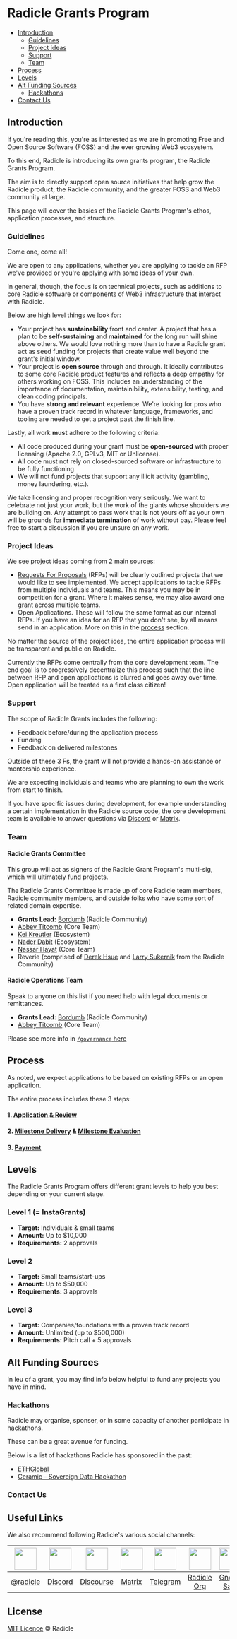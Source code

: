# Radicle Grants Program

- [Introduction](#introduction)
  - [Guidelines](#guidelines)
  - [Project ideas](#project-ideas)
  - [Support](#support)
  - [Team](#team)
- [Process](#process)
- [Levels](#levels)
- [Alt Funding Sources](#alt-funding-sources)
  - [Hackathons](#hackathons)
- [Contact Us](#contact-us)

## Introduction

If you're reading this, you're as interested as we are in promoting Free and Open Source Software (FOSS) and the
ever growing Web3 ecosystem.

To this end, Radicle is introducing its own grants program, the Radicle Grants Program.

The aim is to directly support open source initiatives that help grow the Radicle product, the Radicle community, and
the greater FOSS and Web3 community at large.

This page will cover the basics of the Radicle Grants Program's ethos, application processes, and structure.

### Guidelines

Come one, come all!

We are open to any applications, whether you are applying to tackle an RFP we've provided or you're applying with some
ideas of your own.

In general, though, the focus is on technical projects, such as additions to core Radicle software or components of
Web3 infrastructure that interact with Radicle.

Below are high level things we look for:

- Your project has **sustainability** front and center. A project that has a plan to be **self-sustaining** and **maintained**
  for the long run will shine above others. We would love nothing more than to have a Radicle grant act as seed funding
  for projects that create value well beyond the grant's initial window.
- Your project is **open source** through and through. It ideally contributes to some core Radicle product features and
  reflects a deep empathy for others working on FOSS. This includes an understanding of the importance of documentation,
  maintainibility, extensibility, testing, and clean coding principals.
- You have **strong and relevant** experience. We're looking for pros who have a proven track record in whatever
  language, frameworks, and tooling are needed to get a project past the finish line.

Lastly, all work **must** adhere to the following criteria:

- All code produced during your grant must be **open-sourced** with proper licensing (Apache 2.0, GPLv3, MIT or
  Unlicense).
- All code must not rely on closed-sourced software or infrastructure to be fully functioning.
- We will not fund projects that support any illicit activity (gambling, money laundering, etc.).

We take licensing and proper recognition very seriously. We want to celebrate not just your work, but the work
of the giants whose shoulders we are building on. Any attempt to pass work that is not yours off as your own will be
grounds for **immediate termination** of work without pay. Please feel free to start a discussion if you are unsure on
any work.

### Project Ideas

We see project ideas coming from 2 main sources:

- [Requests For Proposals](rfps) (RFPs) will be clearly outlined projects that we would like to see implemented.
  We accept applications to tackle RFPs from multiple individuals and teams. This means you may be in competition for a
  grant. Where it makes sense, we may also award one grant across multiple teams.
- Open Applications. These will follow the same format as our internal RFPs. If you have an idea for an RFP that you
  don't see, by all means send in an application. More on this in the [process](#process) section.

No matter the source of the project idea, the entire application process will be transparent and public on Radicle.

Currently the RFPs come centrally from the core development team. The end goal is to progressively decentralize this
process such that the line between RFP and open applications is blurred and goes away over time. Open application will
be treated as a first class citizen!

### Support

The scope of Radicle Grants includes the following:

- Feedback before/during the application process
- Funding
- Feedback on delivered milestones

Outside of these 3 Fs, the grant will not provide a hands-on assistance or mentorship experience.

We are expecting individuals and teams who are planning to own the work from start to finish.

If you have specific issues during development, for example understanding a certain implementation in the Radicle source
code, the core development team is available to answer questions via [Discord](https://discord.gg/cS42wyG7) or [Matrix](https://matrix.radicle.community/).

### Team

#### Radicle Grants Committee

This group will act as signers of the Radicle Grant Program's multi-sig, which will ultimately fund projects.

The Radicle Grants Committee is made up of core Radicle team members, Radicle community members, and outside folks who
have some sort of related domain expertise.

- **Grants Lead:** [Bordumb](https://twitter.com/bordumbb) (Radicle Community)
- [Abbey Titcomb](https://twitter.com/abbey_titcomb) (Core Team)
- [Kei Kreutler](https://twitter.com/keikreutler) (Ecosystem)
- [Nader Dabit](https://twitter.com/dabit3) (Ecosystem)
- [Nassar Hayat](https://twitter.com/nassarhayat) (Core Team)
- Reverie (comprised of [Derek Hsue](https://twitter.com/derek_hsue) and [Larry Sukernik](https://twitter.com/lsukernik) from the Radicle Community)

#### Radicle Operations Team<!-- omit in toc -->

Speak to anyone on this list if you need help with legal documents or remittances.

- **Grants Lead:** [Bordumb](https://twitter.com/bordumbb) (Radicle Community)
- [Abbey Titcomb](https://twitter.com/abbey_titcomb) (Core Team)

Please see more info in [`/governance` here](https://github.com/radicle-dev/radicle-grants/tree/main/governance)

## Process

As noted, we expect applications to be based on existing RFPs or an open application.

The entire process includes these 3 steps:

#### 1. [Application & Review](https://github.com/radicle-dev/radicle-grants/tree/main/grants/applications)

#### 2. [Milestone Delivery](https://github.com/radicle-dev/radicle-grants/tree/hyperlinkFixes/grants/milestone_deliveries) & [Milestone Evaluation](https://github.com/radicle-dev/radicle-grants/tree/hyperlinkFixes/grants/milestone_evaluations)

#### 3. [Payment](https://github.com/radicle-dev/radicle-grants/tree/main/grants#payment)

## Levels

The Radicle Grants Program offers different grant levels to help you best depending on your current stage.

### Level 1 (= InstaGrants)

- **Target:** Individuals & small teams
- **Amount:** Up to $10,000
- **Requirements:** 2 approvals

### Level 2

- **Target:** Small teams/start-ups
- **Amount:** Up to $50,000
- **Requirements:** 3 approvals

### Level 3

- **Target:** Companies/foundations with a proven track record
- **Amount:** Unlimited (up to $500,000)
- **Requirements:** Pitch call + 5 approvals

## Alt Funding Sources

In leu of a grant, you may find info below helpful to fund any projects you have in mind.

### Hackathons

Radicle may organise, sponser, or in some capacity of another participate in hackathons.

These can be a great avenue for funding.

Below is a list of hackathons Radicle has sponsored in the past:

- [ETHGlobal](https://online.ethglobal.com/)
- [Ceramic - Sovereign Data Hackathon](https://gitcoin.co/hackathon/ceramic-identity/onboard)

### Contact Us

## Useful Links

We also recommend following Radicle's various social channels:


| <img src="../src/twitter_logo.png?s=50" width="50"> | <img src="../src/discord_logo.png?s=50" width="50"> | <img src="../src/radicle_logo_blue.png?s=50" width="50"> | <img src="../src/matrix_logo.svg?s=50" width="50"> | <img src="../src/telegram_logo.svg?s=50" width="50"> | <img src="../src/radicle_logo.png?s=50" width="50"> | <img src="../src/gnosis_logo.png?s=50" width="50"> |
| :-: | :-: | :-: | :-: | :-: | :-: | :-: |
| [@radicle](https://twitter.com/radicle)  | [Discord](discord.gg/HRdnwAwGbG) | [Discourse](https://radicle.community/) | [Matrix](matrix.radicle.community) | [Telegram](t.me/radicleworld) | [Radicle Org](https://app.radicle.network/orgs/0x8e9c37cc9a8fbb96400954c1ef2b351176fe0803) | [Gnosis Safe](https://gnosis-safe.io/app/eth:0x394B920c5d39E0Ca40fCa2871569B6B90D750c7c/balances) |




## License

[MIT Licence](https://github.com/radicle-dev/radicle-grants/blob/main/LICENSE) © Radicle
